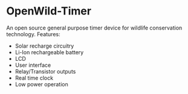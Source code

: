 # OpenWild-Timer

An open source general purpose timer device for wildlife conservation technology. Features:

* Solar recharge circuitry
* Li-Ion rechargeable battery
* LCD
* User interface
* Relay/Transistor outputs
* Real time clock
* Low power operation

